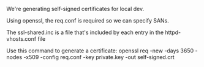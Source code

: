 We're generating self-signed certificates for
local dev.

Using openssl, the req.conf is required so we can
specify SANs.

The ssl-shared.inc is a file that's included by
each entry in the httpd-vhosts.conf file

Use this command to generate a certificate:
openssl req -new -days 3650 -nodes -x509 -config req.conf -key private.key -out self-signed.crt
